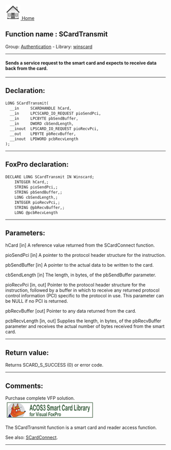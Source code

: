[<img src="../../images/home.png"> Home ](https://github.com/VFPX/Win32API)  

## Function name : SCardTransmit
Group: [Authentication](../../functions_group.md#Authentication)  -  Library: [winscard](../../Libraries.md#winscard)  
***  


#### Sends a service request to the smart card and expects to receive data back from the card.
***  


## Declaration:
```foxpro  
LONG SCardTransmit(
  __in     SCARDHANDLE hCard,
  __in     LPCSCARD_IO_REQUEST pioSendPci,
  __in     LPCBYTE pbSendBuffer,
  __in     DWORD cbSendLength,
  __inout  LPSCARD_IO_REQUEST pioRecvPci,
  __out    LPBYTE pbRecvBuffer,
  __inout  LPDWORD pcbRecvLength
);  
```  
***  


## FoxPro declaration:
```foxpro  
DECLARE LONG SCardTransmit IN Winscard;
	INTEGER hCard,;
	STRING pioSendPci,;
	STRING pbSendBuffer,;
	LONG cbSendLength,;
	INTEGER pioRecvPci,;
	STRING @pbRecvBuffer,;
	LONG @pcbRecvLength  
```  
***  


## Parameters:
hCard [in] 
A reference value returned from the SCardConnect function.

pioSendPci [in] 
A pointer to the protocol header structure for the instruction.

pbSendBuffer [in] 
A pointer to the actual data to be written to the card. 

cbSendLength [in] 
The length, in bytes, of the pbSendBuffer parameter. 

pioRecvPci [in, out] 
Pointer to the protocol header structure for the instruction, followed by a buffer in which to receive any returned protocol control information (PCI) specific to the protocol in use. This parameter can be NULL if no PCI is returned.

pbRecvBuffer [out] 
Pointer to any data returned from the card. 

pcbRecvLength [in, out] 
Supplies the length, in bytes, of the pbRecvBuffer parameter and receives the actual number of bytes received from the smart card.  
***  


## Return value:
Returns SCARD_S_SUCCESS (0) or error code.  
***  


## Comments:
Purchase complete VFP solution.  
<a href="http://www.news2news.com/vfp/?solution=2&src=fn1143"><img src="../../images/acos3_270_48.png" width=270 height=48 border=0  vspace=5 hspace=5 alt="Download ACOS3 Class Library"></a>  
  
The SCardTransmit function is a smart card and reader access function.  
  
See also: [SCardConnect](../winscard/SCardConnect.md).  
  
***  

